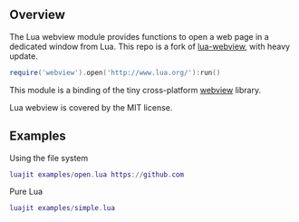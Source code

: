 ## Overview

The Lua webview module provides functions to open a web page in a dedicated window from Lua.
This repo is a fork of [lua-webview](https://github.com/javalikescript/lua-webview), with heavy update.

```lua
require('webview').open('http://www.lua.org/'):run()
```

This module is a binding of the tiny cross-platform [webview](https://github.com/zserge/webview) library.

Lua webview is covered by the MIT license.

## Examples

Using the file system
```lua
luajit examples/open.lua https://github.com
```

Pure Lua

```lua
luajit examples/simple.lua
```
